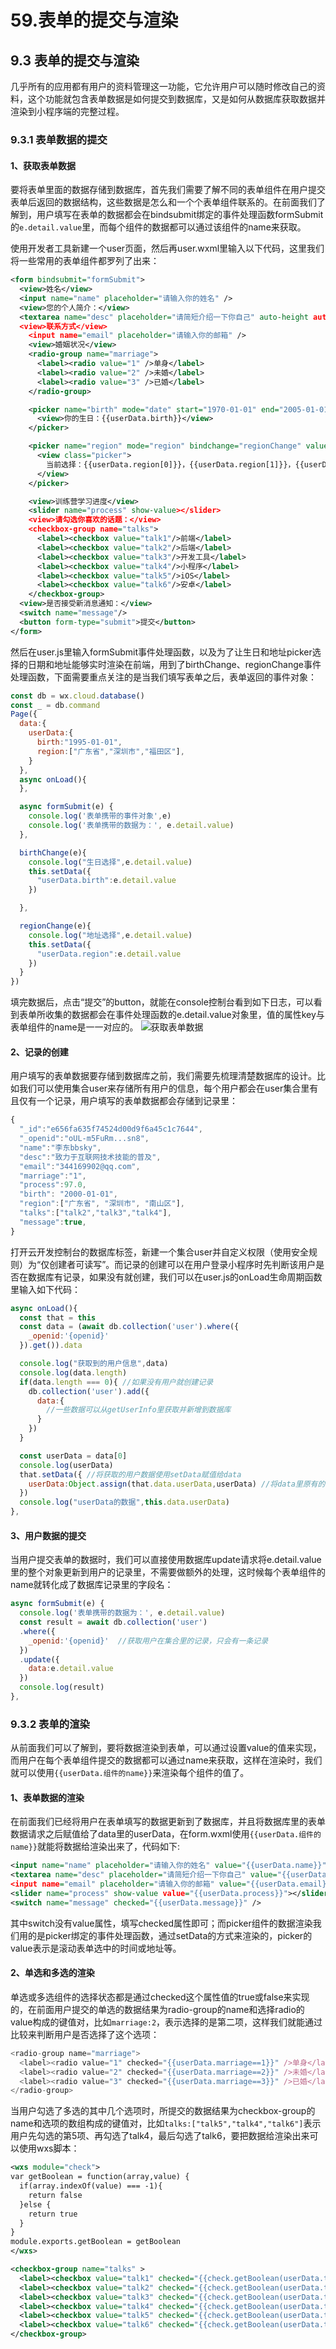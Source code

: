 # 59.表单的提交与渲染

## 9.3 表单的提交与渲染
几乎所有的应用都有用户的资料管理这一功能，它允许用户可以随时修改自己的资料，这个功能就包含表单数据是如何提交到数据库，又是如何从数据库获取数据并渲染到小程序端的完整过程。

### 9.3.1 表单数据的提交
#### 1、获取表单数据
要将表单里面的数据存储到数据库，首先我们需要了解不同的表单组件在用户提交表单后返回的数据结构，这些数据是怎么和一个个表单组件联系的。在前面我们了解到，用户填写在表单的数据都会在bindsubmit绑定的事件处理函数formSubmit的`e.detail.value`里，而每个组件的数据都可以通过该组件的name来获取。

使用开发者工具新建一个user页面，然后再user.wxml里输入以下代码，这里我们将一些常用的表单组件都罗列了出来：
```xml
<form bindsubmit="formSubmit">
  <view>姓名</view>
  <input name="name" placeholder="请输入你的姓名" />
  <view>您的个人简介：</view>
  <textarea name="desc" placeholder="请简短介绍一下你自己" auto-height auto-focus />
  <view>联系方式</view>
    <input name="email" placeholder="请输入你的邮箱" />
    <view>婚姻状况</view>
    <radio-group name="marriage">
      <label><radio value="1" />单身</label>
      <label><radio value="2" />未婚</label>
      <label><radio value="3" />已婚</label>
    </radio-group>

    <picker name="birth" mode="date" start="1970-01-01" end="2005-01-01" bindchange="birthChange" >
      <view>你的生日：{{userData.birth}}</view>
    </picker>

    <picker name="region" mode="region" bindchange="regionChange" value="{{userData.region}}" custom-item="{{customItem}}">
      <view class="picker">
        当前选择：{{userData.region[0]}}，{{userData.region[1]}}，{{userData.region[2]}}
      </view>
    </picker>

    <view>训练营学习进度</view>
    <slider name="process" show-value></slider>
    <view>请勾选你喜欢的话题：</view>
    <checkbox-group name="talks">
      <label><checkbox value="talk1"/>前端</label>
      <label><checkbox value="talk2"/>后端</label>
      <label><checkbox value="talk3"/>开发工具</label>
      <label><checkbox value="talk4"/>小程序</label>
      <label><checkbox value="talk5"/>iOS</label>
      <label><checkbox value="talk6"/>安卓</label>
    </checkbox-group>
  <view>是否接受新消息通知：</view>
  <switch name="message"/>
  <button form-type="submit">提交</button>
</form>
```
然后在user.js里输入formSubmit事件处理函数，以及为了让生日和地址picker选择的日期和地址能够实时渲染在前端，用到了birthChange、regionChange事件处理函数，下面需要重点关注的是当我们填写表单之后，表单返回的事件对象：
```javascript
const db = wx.cloud.database()
const _ = db.command
Page({
  data:{
    userData:{
      birth:"1995-01-01",
      region:["广东省","深圳市","福田区"],
    }
  },
  async onLoad(){
  },

  async formSubmit(e) {
    console.log('表单携带的事件对象',e)
    console.log('表单携带的数据为：', e.detail.value)
  },

  birthChange(e){
    console.log("生日选择",e.detail.value)
    this.setData({
      "userData.birth":e.detail.value
    })

  },

  regionChange(e){
    console.log("地址选择",e.detail.value)
    this.setData({
      "userData.region":e.detail.value
    })
  }
})
```
填完数据后，点击“提交”的button，就能在console控制台看到如下日志，可以看到表单所收集的数据都会在事件处理函数的e.detail.value对象里，值的属性key与表单组件的name是一一对应的。
![获取表单数据](https://i.hackweek.org/img//9/WX20201005-164811@2x.png)

#### 2、记录的创建
用户填写的表单数据要存储到数据库之前，我们需要先梳理清楚数据库的设计。比如我们可以使用集合user来存储所有用户的信息，每个用户都会在user集合里有且仅有一个记录，用户填写的表单数据都会存储到记录里：
```javascript
{
  "_id":"e656fa635f74524d00d9f6a45c1c7644",
  "_openid":"oUL-m5FuRm...sn8",
  "name":"李东bbsky",
  "desc":"致力于互联网技术技能的普及",
  "email":"344169902@qq.com",
  "marriage":"1",
  "process":97.0,
  "birth": "2000-01-01",
  "region":["广东省", "深圳市", "南山区"],
  "talks":["talk2","talk3","talk4"],
  "message":true,
}
```
打开云开发控制台的数据库标签，新建一个集合user并自定义权限（使用安全规则）为“仅创建者可读写”。而记录的创建可以在用户登录小程序时先判断该用户是否在数据库有记录，如果没有就创建，我们可以在user.js的onLoad生命周期函数里输入如下代码：
```javascript
async onLoad(){
  const that = this
  const data = (await db.collection('user').where({
    _openid:'{openid}'
  }).get()).data

  console.log("获取到的用户信息",data)
  console.log(data.length)
  if(data.length === 0){ //如果没有用户就创建记录
    db.collection('user').add({
      data:{
        //一些数据可以从getUserInfo里获取并新增到数据库
      }
    })
  }

  const userData = data[0]
  console.log(userData)
  that.setData({ //将获取的用户数据使用setData赋值给data
    userData:Object.assign(that.data.userData,userData) //将data里原有的userData对象和从数据库里取出来的userData对象合并，避免数据库里的userData为空时，setData会清空data里的userData值
  })
  console.log("userData的数据",this.data.userData)  
},
```

#### 3、用户数据的提交
当用户提交表单的数据时，我们可以直接使用数据库update请求将e.detail.value里的整个对象更新到用户的记录里，不需要做额外的处理，这时候每个表单组件的name就转化成了数据库记录里的字段名：
```javascript
async formSubmit(e) {
  console.log('表单携带的数据为：', e.detail.value)
  const result = await db.collection('user')
  .where({
    _openid:'{openid}'  //获取用户在集合里的记录，只会有一条记录
  })
  .update({
    data:e.detail.value
  })
  console.log(result)
},
```

### 9.3.2 表单的渲染
从前面我们可以了解到，要将数据渲染到表单，可以通过设置value的值来实现，而用户在每个表单组件提交的数据都可以通过name来获取，这样在渲染时，我们就可以使用`{{userData.组件的name}}`来渲染每个组件的值了。

#### 1、表单数据的渲染
在前面我们已经将用户在表单填写的数据更新到了数据库，并且将数据库里的表单数据请求之后赋值给了data里的userData，在form.wxml使用`{{userData.组件的name}}`就能将数据给渲染出来了，代码如下:
```xml
<input name="name" placeholder="请输入你的姓名" value="{{userData.name}}" />
<textarea name="desc" placeholder="请简短介绍一下你自己" value="{{userData.desc}}" auto-height auto-focus />
<input name="email" placeholder="请输入你的邮箱" value="{{userData.email}}"/>
<slider name="process" show-value value="{{userData.process}}"></slider>
<switch name="message" checked="{{userData.message}}" />
```
其中switch没有value属性，填写checked属性即可；而picker组件的数据渲染我们用的是picker绑定的事件处理函数，通过setData的方式来渲染的，picker的value表示是滚动表单选中的时间或地址等。

#### 2、单选和多选的渲染
单选或多选组件的选择状态都是通过checked这个属性值的true或false来实现的，在前面用户提交的单选的数据结果为radio-group的name和选择radio的value构成的键值对，比如`marriage:2`，表示选择的是第二项，这样我们就能通过比较来判断用户是否选择了这个选项：
```javascript
<radio-group name="marriage">
  <label><radio value="1" checked="{{userData.marriage==1}}" />单身</label>
  <label><radio value="2" checked="{{userData.marriage==2}}" />未婚</label>
  <label><radio value="3" checked="{{userData.marriage==3}}" />已婚</label>
</radio-group>
```
当用户勾选了多选的其中几个选项时，所提交的数据结果为checkbox-group的name和选项的数组构成的键值对，比如`talks:["talk5","talk4","talk6"]`表示用户先勾选的第5项、再勾选了talk4，最后勾选了talk6，要把数据给渲染出来可以使用wxs脚本：

```xml
<wxs module="check">
var getBoolean = function(array,value) {
  if(array.indexOf(value) === -1){
    return false
  }else {
    return true
  }
}
module.exports.getBoolean = getBoolean
</wxs>

<checkbox-group name="talks" >
  <label><checkbox value="talk1" checked="{{check.getBoolean(userData.talks,'talk1')}}" />前端</label>
  <label><checkbox value="talk2" checked="{{check.getBoolean(userData.talks,'talk2')}}" />后端</label>
  <label><checkbox value="talk3" checked="{{check.getBoolean(userData.talks,'talk3')}}" />开发工具</label>
  <label><checkbox value="talk4" checked="{{check.getBoolean(userData.talks,'talk4')}}" />小程序</label>
  <label><checkbox value="talk5" checked="{{check.getBoolean(userData.talks,'talk5')}}" />iOS</label>
  <label><checkbox value="talk6" checked="{{check.getBoolean(userData.talks,'talk6')}}" />安卓</label>
</checkbox-group>
```